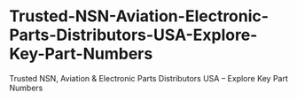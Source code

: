 # Trusted-NSN-Aviation-Electronic-Parts-Distributors-USA-Explore-Key-Part-Numbers
Trusted NSN, Aviation &amp; Electronic Parts Distributors USA – Explore Key Part Numbers
